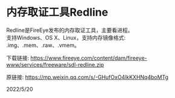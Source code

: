 # 内存取证工具Redline

Redline是FireEye发布的内存取证工具，主要看进程。  
支持Windows、OS X、Linux，支持内存镜像格式: .img、.mem、.raw、.vmem。  

下载链接: https://www.fireeye.com/content/dam/fireeye-www/services/freeware/sdl-redline.zip  

原链接: https://mp.weixin.qq.com/s/-GHufOxO4lkKXHNq4boMTg  


2022/5/20  
